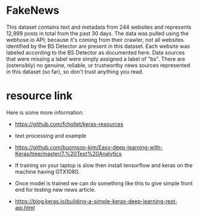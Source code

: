 # FakeNews
This dataset contains text and metadata from 244 websites and represents 12,999 posts in total from the past 30 days. The data was pulled using the webhose.io API; because it's coming from their crawler, not all websites identified by the BS Detector are present in this dataset. Each website was labeled according to the BS Detector as documented here. Data sources that were missing a label were simply assigned a label of "bs". There are (ostensibly) no genuine, reliable, or trustworthy news sources represented in this dataset (so far), so don't trust anything you read.


# resource link
Here is some more information.
 - https://github.com/fchollet/keras-resources

 - text processing and example

 - https://github.com/buomsoo-kim/Easy-deep-learning-with-Keras/tree/master/7.%20Text%20Analytics

 -   If training on your laptop is slow then
   install tensorflow and keras on  the machine having GTX1080.

 - Once model is trained we can do something like this to give simple front end
   for testing new news article.

 - https://blog.keras.io/building-a-simple-keras-deep-learning-rest-api.html
